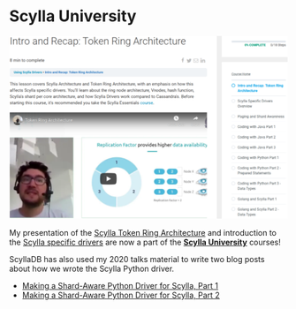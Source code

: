 # Scylla University

![](../images/2020-11-03-091400_1242x816_scrot-1024x673.png)

My presentation of the [Scylla Token Ring Architecture](https://university.scylladb.com/courses/using-scylla-drivers/lessons/intro-and-recap-token-ring-architecture/) and introduction to the [Scylla specific drivers](https://university.scylladb.com/courses/using-scylla-drivers/lessons/scylla-specific-drivers-overview/) are now a part of the [**Scylla University**](https://university.scylladb.com/) courses!

ScyllaDB has also used my 2020 talks material to write two blog posts about how we wrote the Scylla Python driver.

- [Making a Shard-Aware Python Driver for Scylla, Part 1](https://www.scylladb.com/2020/10/13/making-a-shard-aware-python-driver-for-scylla-part-1/)
- [Making a Shard-Aware Python Driver for Scylla, Part 2](https://www.scylladb.com/2020/10/15/making-a-shard-aware-python-driver-for-scylla-part-2/)

